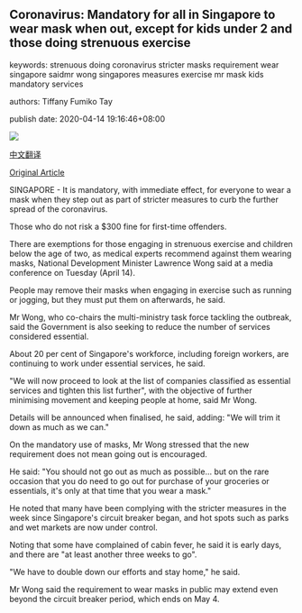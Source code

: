 ## Coronavirus: Mandatory for all in Singapore to wear mask when out, except for kids under 2 and those doing strenuous exercise

keywords: strenuous doing coronavirus stricter masks requirement wear singapore saidmr wong singapores measures exercise mr mask kids mandatory services

authors: Tiffany Fumiko Tay

publish date: 2020-04-14 19:16:46+08:00

![](https://www.straitstimes.com/sites/default/files/styles/x_large/public/articles/2020/04/14/ctmasks1404.jpg?itok=gG_bPpwK)

[中文翻译](Coronavirus%3A%20Mandatory%20for%20all%20in%20Singapore%20to%20wear%20mask%20when%20out%2C%20except%20for%20kids%20under%202%20and%20those%20doing%20strenuous%20exercise_zh.md)

[Original Article](https://www.straitstimes.com/singapore/coronavirus-mandatory-for-all-to-wear-a-mask-when-out-with-exceptions-for-kids-under-2-and)

SINGAPORE - It is mandatory, with immediate effect, for everyone to wear a mask when they step out as part of stricter measures to curb the further spread of the coronavirus.

Those who do not risk a $300 fine for first-time offenders.

There are exemptions for those engaging in strenuous exercise and children below the age of two, as medical experts recommend against them wearing masks, National Development Minister Lawrence Wong said at a media conference on Tuesday (April 14).

People may remove their masks when engaging in exercise such as running or jogging, but they must put them on afterwards, he said.

Mr Wong, who co-chairs the multi-ministry task force tackling the outbreak, said the Government is also seeking to reduce the number of services considered essential.

About 20 per cent of Singapore's workforce, including foreign workers, are continuing to work under essential services, he said.

"We will now proceed to look at the list of companies classified as essential services and tighten this list further", with the objective of further minimising movement and keeping people at home, said Mr Wong.

Details will be announced when finalised, he said, adding: "We will trim it down as much as we can."

On the mandatory use of masks, Mr Wong stressed that the new requirement does not mean going out is encouraged.

He said: "You should not go out as much as possible... but on the rare occasion that you do need to go out for purchase of your groceries or essentials, it's only at that time that you wear a mask."

He noted that many have been complying with the stricter measures in the week since Singapore's circuit breaker began, and hot spots such as parks and wet markets are now under control.

Noting that some have complained of cabin fever, he said it is early days, and there are "at least another three weeks to go".

"We have to double down our efforts and stay home," he said.

Mr Wong said the requirement to wear masks in public may extend even beyond the circuit breaker period, which ends on May 4.